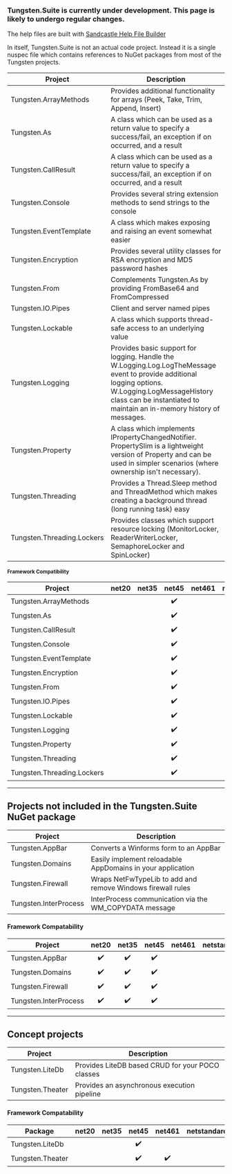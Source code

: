 ### Tungsten.Suite is currently under development.  This page is likely to undergo regular changes.

The help files are built with [Sandcastle Help File Builder](https://github.com/EWSoftware/SHFB)

In itself, Tungsten.Suite is not an actual code project.  Instead it is a single nuspec file which contains references to NuGet packages from most of the Tungsten projects.

| Project                    | Description                                                  |
| -------------------------- | ------------------------------------------------------------ |
| Tungsten.ArrayMethods      | Provides additional functionality for arrays (Peek, Take, Trim, Append, Insert) |
| Tungsten.As                | A class which can be used as a return value to specify a success/fail, an exception if on occurred, and a result |
| Tungsten.CallResult        | A class which can be used as a return value to specify a success/fail, an exception if on occurred, and a result |
| Tungsten.Console           | Provides several string extension methods to send strings to the console |
| Tungsten.EventTemplate     | A class which makes exposing and raising an event somewhat easier |
| Tungsten.Encryption        | Provides several utility classes for RSA encryption and MD5 password hashes |
| Tungsten.From              | Complements Tungsten.As by providing FromBase64 and FromCompressed |
| Tungsten.IO.Pipes          | Client and server named pipes                                |
| Tungsten.Lockable          | A class which supports thread-safe access to an underlying value |
| Tungsten.Logging           | Provides basic support for logging.  Handle the W.Logging.Log.LogTheMessage event to provide additional logging options.  W.Logging.LogMessageHistory class can be instantiated to maintain an in-memory history of messages. |
| Tungsten.Property          | A class which implements IPropertyChangedNotifier.  PropertySlim is a lightweight version of Property and can be used in simpler scenarios (where ownership isn't necessary). |
| Tungsten.Threading         | Provides a Thread.Sleep method and ThreadMethod which makes creating a background thread (long running task) easy |
| Tungsten.Threading.Lockers | Provides classes which support resource locking (MonitorLocker, ReaderWriterLocker, SemaphoreLocker and SpinLocker) |

<sub>

#### Framework Compatibility

| Project                    | net20 | net35 |       net45        | net461 |   netstandard1.0   |   netstandard1.3   |   netstandard1.4   | netstandard1.5 |
| -------------------------- | :---: | :---: | :----------------: | :----: | :----------------: | :----------------: | :----------------: | :------------: |
| Tungsten.ArrayMethods      |       |       | :heavy_check_mark: |        | :heavy_check_mark: |                    |                    |                |
| Tungsten.As                |       |       | :heavy_check_mark: |        |                    | :heavy_check_mark: |                    |                |
| Tungsten.CallResult        |       |       | :heavy_check_mark: |        | :heavy_check_mark: |                    |                    |                |
| Tungsten.Console           |       |       | :heavy_check_mark: |        |                    | :heavy_check_mark: |                    |                |
| Tungsten.EventTemplate     |       |       | :heavy_check_mark: |        | :heavy_check_mark: |                    |                    |                |
| Tungsten.Encryption        |       |       | :heavy_check_mark: |        |                    | :heavy_check_mark: |                    |                |
| Tungsten.From              |       |       | :heavy_check_mark: |        |                    | :heavy_check_mark: |                    |                |
| Tungsten.IO.Pipes          |       |       | :heavy_check_mark: |        |                    |                    | :heavy_check_mark: |                |
| Tungsten.Lockable          |       |       | :heavy_check_mark: |        | :heavy_check_mark: |                    |                    |                |
| Tungsten.Logging           |       |       | :heavy_check_mark: |        | :heavy_check_mark: |                    |                    |                |
| Tungsten.Property          |       |       | :heavy_check_mark: |        | :heavy_check_mark: |                    |                    |                |
| Tungsten.Threading         |       |       | :heavy_check_mark: |        | :heavy_check_mark: |                    |                    |                |
| Tungsten.Threading.Lockers |       |       | :heavy_check_mark: |        | :heavy_check_mark: |                    |                    |                |

</sub>

___

## Projects not included in the Tungsten.Suite NuGet package
| Project               | Description                                                 |
| --------------------- | ----------------------------------------------------------- |
| Tungsten.AppBar       | Converts a Winforms form to an AppBar                       |
| Tungsten.Domains      | Easily implement reloadable AppDomains in your application  |
| Tungsten.Firewall     | Wraps NetFwTypeLib to add and remove Windows firewall rules |
| Tungsten.InterProcess | InterProcess communication via the WM_COPYDATA message      |

#### Framework Compatability
<sub>

| Project               |       net20        |       net35        |       net45        | net461 | netstandard1.0 | netstandard1.3 | netstandard1.4 | netstandard1.5 |
| --------------------- | :----------------: | :----------------: | :----------------: | :----: | :------------: | :------------: | :------------: | :------------: |
| Tungsten.AppBar       | :heavy_check_mark: | :heavy_check_mark: | :heavy_check_mark: |        |                |                |                |                |
| Tungsten.Domains      | :heavy_check_mark: | :heavy_check_mark: | :heavy_check_mark: |        |                |                |                |                |
| Tungsten.Firewall     | :heavy_check_mark: | :heavy_check_mark: | :heavy_check_mark: |        |                |                |                |                |
| Tungsten.InterProcess | :heavy_check_mark: | :heavy_check_mark: | :heavy_check_mark: |        |                |                |                |                |

</sub>

___

## Concept projects
| Project          | Description                                      |
| ---------------- | ------------------------------------------------ |
| Tungsten.LiteDb  | Provides LiteDB based CRUD for your POCO classes |
| Tungsten.Theater | Provides an asynchronous execution pipeline      |

#### Framework Compatability
<sub>

| Package          | net20 | net35 |       net45        |       net461       | netstandard1.0 |   netstandard1.3   |   netstandard1.4   | netstandard1.5 |
| ---------------- | :---: | :---: | :----------------: | :----------------: | :------------: | :----------------: | :----------------: | :------------: |
| Tungsten.LiteDb  |       |       | :heavy_check_mark: |                    |                |                    | :heavy_check_mark: |                |
| Tungsten.Theater |       |       | :heavy_check_mark: | :heavy_check_mark: |                | :heavy_check_mark: |                    |                |

</sub>

<!-- <p style="font-family:Segoe UI Symbol;font-size:14"></p> -->

